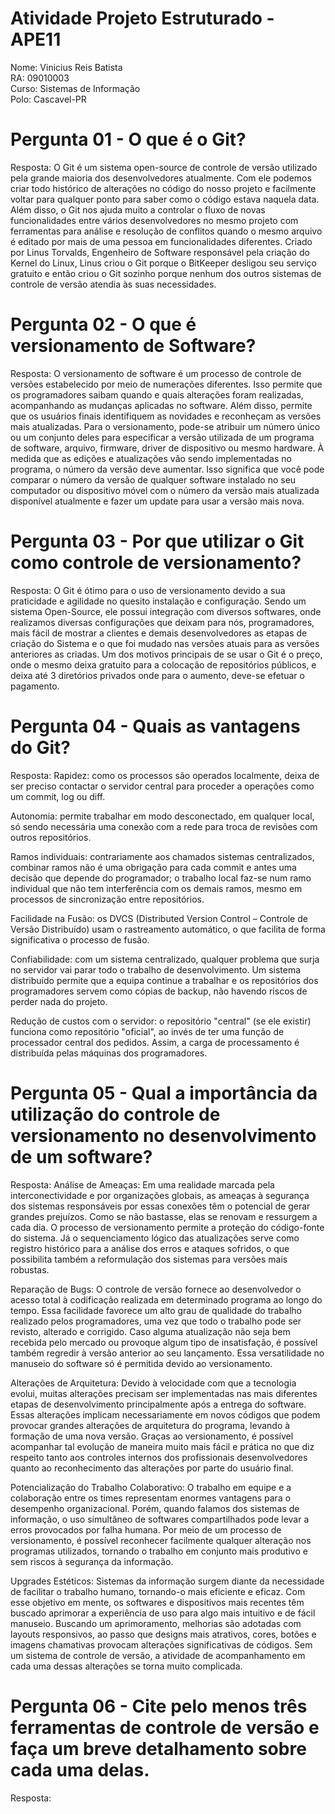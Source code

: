 # Atividade Projeto Estruturado - APE11          
Nome: Vinicius Reis Batista                    
RA: 09010003                                   
Curso: Sistemas de Informação                  
Polo: Cascavel-PR                              

# Pergunta 01 - O que é o Git?
Resposta: O Git é um sistema open-source de controle de versão utilizado pela grande maioria dos desenvolvedores atualmente. Com ele podemos criar todo histórico de alterações no código do nosso projeto e facilmente voltar para qualquer ponto para saber como o código estava naquela data.
Além disso, o Git nos ajuda muito a controlar o fluxo de novas funcionalidades entre vários desenvolvedores no mesmo projeto com ferramentas para análise e resolução de conflitos quando o mesmo arquivo é editado por mais de uma pessoa em funcionalidades diferentes.
Criado por Linus Torvalds, Engenheiro de Software responsável pela criação do Kernel do Linux, Linus criou o Git porque o BitKeeper desligou seu serviço gratuito e então criou o Git sozinho porque nenhum dos outros sistemas de controle de versão atendia às suas necessidades.

# Pergunta 02 - O que é versionamento de Software?
Resposta: O versionamento de software é um processo de controle de versões estabelecido por meio de numerações diferentes. Isso permite que os programadores saibam quando e quais alterações foram realizadas, acompanhando as mudanças aplicadas no software. Além disso, permite que os usuários finais identifiquem as novidades e reconheçam as versões mais atualizadas.
Para o versionamento, pode-se atribuir um número único ou um conjunto deles para especificar a versão utilizada de um programa de software, arquivo, firmware, driver de dispositivo ou mesmo hardware. À medida que as edições e atualizações vão sendo implementadas no programa, o número da versão deve aumentar.
Isso significa que você pode comparar o número da versão de qualquer software instalado no seu computador ou dispositivo móvel com o número da versão mais atualizada disponível atualmente e fazer um update para usar a versão mais nova.

# Pergunta 03 - Por que utilizar o Git como controle de versionamento?
Resposta: O Git é ótimo para o uso de versionamento devido a sua praticidade e agilidade no quesito instalação e configuração. Sendo um sistema Open-Source, ele possui integração com diversos softwares, onde realizamos diversas configurações que deixam para nós, programadores, mais fácil de mostrar a clientes e demais desenvolvedores as etapas de criação do Sistema e o que foi mudado nas versões atuais para as versões anteriores as criadas.
Um dos motivos principais de se usar o Git é o preço, onde o mesmo deixa gratuito para a colocação de repositórios públicos, e deixa até 3 diretórios privados onde para o aumento, deve-se efetuar o pagamento.

# Pergunta 04 - Quais as vantagens do Git?
Resposta: Rapidez: como os processos são operados localmente, deixa de ser preciso contactar o servidor central para proceder a operações como um commit, log ou diff.

Autonomia: permite trabalhar em modo desconectado, em qualquer local, só sendo necessária uma conexão com a rede para troca de revisões com outros repositórios.

Ramos individuais: contrariamente aos chamados sistemas centralizados, combinar ramos não é uma obrigação para cada commit e antes uma decisão que depende do programador; o trabalho local faz-se num ramo individual que não tem interferência com os demais ramos, mesmo em processos de sincronização entre repositórios.

Facilidade na Fusão: os DVCS (Distributed Version Control – Controle de Versão Distribuído) usam o rastreamento automático, o que facilita de forma significativa o processo de fusão.

Confiabilidade: com um sistema centralizado, qualquer problema que surja no servidor vai parar todo o trabalho de desenvolvimento. Um sistema distribuído permite que a equipa continue a trabalhar e os repositórios dos programadores servem como cópias de backup, não havendo riscos de perder nada do projeto.

Redução de custos com o servidor: o repositório "central" (se ele existir) funciona como repositório "oficial", ao invés de ter uma função de processador central dos pedidos. Assim, a carga de processamento é distribuída pelas máquinas dos programadores.

# Pergunta 05 - Qual a importância da utilização do controle de versionamento no desenvolvimento de um software?
Resposta: Análise de Ameaças: Em uma realidade marcada pela interconectividade e por organizações globais, as ameaças à segurança dos sistemas responsáveis por essas conexões têm o potencial de gerar grandes prejuízos. Como se não bastasse, elas se renovam e ressurgem a cada dia.
O processo de versionamento permite a proteção do código-fonte do sistema. Já o sequenciamento lógico das atualizações serve como registro histórico para a análise dos erros e ataques sofridos, o que possibilita também a reformulação dos sistemas para versões mais robustas.

Reparação de Bugs: O controle de versão fornece ao desenvolvedor o acesso total à codificação realizada em determinado programa ao longo do tempo. Essa facilidade favorece um alto grau de qualidade do trabalho realizado pelos programadores, uma vez que todo o trabalho pode ser revisto, alterado e corrigido.
Caso alguma atualização não seja bem recebida pelo mercado ou provoque algum tipo de insatisfação, é possível também regredir à versão anterior ao seu lançamento. Essa versatilidade no manuseio do software só é permitida devido ao versionamento.

Alterações de Arquitetura: Devido à velocidade com que a tecnologia evolui, muitas alterações precisam ser implementadas nas mais diferentes etapas de desenvolvimento principalmente após a entrega do software. Essas alterações implicam necessariamente em novos códigos que podem provocar grandes alterações de arquitetura do programa, levando à formação de uma nova versão.
Graças ao versionamento, é possível acompanhar tal evolução de maneira muito mais fácil e prática no que diz respeito tanto aos controles internos dos profissionais desenvolvedores quanto ao reconhecimento das alterações por parte do usuário final.

Potencialização do Trabalho Colaborativo: O trabalho em equipe e a colaboração entre os times representam enormes vantagens para o desempenho organizacional. Porém, quando falamos dos sistemas de informação, o uso simultâneo de softwares compartilhados pode levar a erros provocados por falha humana.
Por meio de um processo de versionamento, é possível reconhecer facilmente qualquer alteração nos programas utilizados, tornando o trabalho em conjunto mais produtivo e sem riscos à segurança da informação.

Upgrades Estéticos: Sistemas da informação surgem diante da necessidade de facilitar o trabalho humano, tornando-o mais eficiente e eficaz. Com esse objetivo em mente, os softwares e dispositivos mais recentes têm buscado aprimorar a experiência de uso para algo mais intuitivo e de fácil manuseio.
Buscando um aprimoramento, melhorias são adotadas com layouts responsivos, ao passo que designs mais atrativos, cores, botões e imagens chamativas provocam alterações significativas de códigos. Sem um sistema de controle de versão, a atividade de acompanhamento em cada uma dessas alterações se torna muito complicada.

# Pergunta 06 - Cite pelo menos três ferramentas de controle de versão e faça um breve detalhamento sobre cada uma delas.
Resposta: 






